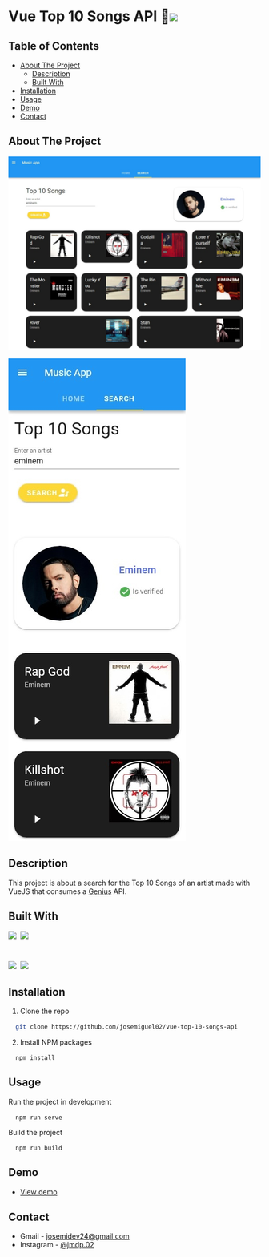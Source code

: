 # Vue Top 10 Songs API 🎵<img src='https://emojis.slackmojis.com/emojis/images/1643514187/1537/vue.png?1643514187' height='24'>

## Table of Contents
- [About The Project](#about-the-project)
  - [Description](#description)
  - [Built With](#built-with)
- [Installation](#installation)
- [Usage](#usage)
- [Demo](#demo)
- [Contact](#contact)


## About The Project
![App Screenshot](demo/desktop.jpeg)

![App Screenshot](demo/mobile.jpg)


## Description
This project is about a search for the Top 10 Songs of an artist made with VueJS that consumes a [Genius](https://genius.com) API.

## Built With
<div style='display: flex; gap: .6em'>
<a href='https://vuejs.org'>
  <img src='https://emojis.slackmojis.com/emojis/images/1643514187/1537/vue.png?1643514187' height='60' style='display: block;'>

  <img src='https://img.shields.io/badge/VueJS-succes' height='22'>
</a>

<a href='https://vuetifyjs.com'>
  <img src='https://chevere.tech/static/img/vuetify.624068b.png' height='60' style='display: block;'>

  <img src='https://img.shields.io/badge/Vuetify-blue' height='22'>
</a>
</div>



## Installation
1. Clone the repo
```sh
  git clone https://github.com/josemiguel02/vue-top-10-songs-api
```

2. Install NPM packages
```npm
  npm install
```


## Usage
Run the project in development
```npm
  npm run serve
```

Build the project
```npm
  npm run build
```


## Demo
- [View demo](https://vue-top-10-songs-api.pages.dev)


## Contact
- Gmail - [josemidev24@gmail.com](mailto:josemidev24@gmail.com)
- Instagram - [@jmdp.02](https://www.instagram.com/jmdp.02)